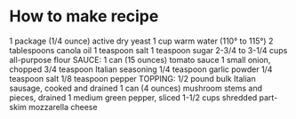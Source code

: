 # How to make recipe

1 package (1/4 ounce) active dry yeast
1 cup warm water (110° to 115°)
2 tablespoons canola oil
1 teaspoon salt
1 teaspoon sugar
2-3/4 to 3-1/4 cups all-purpose flour
SAUCE:
1 can (15 ounces) tomato sauce
1 small onion, chopped
3/4 teaspoon Italian seasoning
1/4 teaspoon garlic powder
1/4 teaspoon salt
1/8 teaspoon pepper
TOPPING:
1/2 pound bulk Italian sausage, cooked and drained
1 can (4 ounces) mushroom stems and pieces, drained
1 medium green pepper, sliced
1-1/2 cups shredded part-skim mozzarella cheese